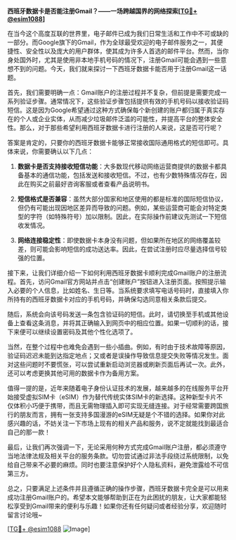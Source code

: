 **西班牙数据卡是否能注册Gmail？——一场跨越国界的网络探索[[TG💪+ @esim1088](https://t.me/s/esim1088)]**

在当今这个高度互联的世界里，电子邮件已成为我们日常生活和工作中不可或缺的一部分。而Google旗下的Gmail，作为全球最受欢迎的电子邮件服务之一，其便捷性、安全性以及庞大的用户群体，使其成为许多人首选的邮件平台。然而，当你身处国外时，尤其是使用非本地手机号码的情况下，注册Gmail可能会遇到一些意想不到的问题。今天，我们就来探讨一下西班牙数据卡能否用于注册Gmail这一话题。

首先，我们需要明确一点：Gmail账户的注册过程并不复杂，但前提是需要完成一系列验证步骤。通常情况下，这些验证步骤包括提供有效的手机号码以接收验证码短信。这是因为Google希望通过这种方式确保每个新创建的账户都归属于真实存在的个人或企业实体，从而减少垃圾邮件泛滥的可能性，并提高平台的整体安全性。那么，对于那些希望利用西班牙数据卡进行注册的人来说，这是否可行呢？

答案是肯定的，只要你的西班牙数据卡能够正常接收国际通用格式的短信即可。具体来说，你需要确认以下几点：

1. **数据卡是否支持接收短信功能**：大多数现代移动网络运营商提供的数据卡都具备基本的通信功能，包括发送和接收短信。不过，也有少数特殊情况存在，因此在购买之前最好咨询客服或者查看产品说明书。
   
2. **短信格式是否兼容**：虽然大部分国家和地区使用的都是标准的国际短信协议，但仍有可能出现因地区差异而导致的问题。例如，某些运营商可能会对特定类型的字符（如特殊符号）加以限制。因此，在实际操作前建议先测试一下短信收发情况。

3. **网络连接稳定性**：即使数据卡本身没有问题，但如果所在地区的网络覆盖较差，则可能会影响短信的成功送达率。因此，在尝试注册时应尽量选择信号较强的位置。

接下来，让我们详细介绍一下如何利用西班牙数据卡顺利完成Gmail账户的注册流程。首先，访问Gmail官方网站并点击“创建账户”按钮进入注册页面。按照提示输入必要的个人信息，比如姓名、生日等。当系统要求填写电话号码时，直接填入你所持有的西班牙数据卡对应的手机号码，并确保勾选同意相关条款后提交。

随后，系统会向该号码发送一条包含验证码的短信。此时，请切换至手机或其他设备上查看这条消息，并将其正确输入到网页中的相应位置。如果一切顺利的话，接下来便可以继续设置密码及其他个性化选项了。

当然，在整个过程中也难免会遇到一些小插曲。例如，有时由于技术故障等原因，验证码迟迟未能到达指定地点；又或者是误操作导致信息提交失败等情况发生。面对这些问题时不要慌张，可以尝试重新启动浏览器或刷新页面后再试一次。此外，还可以考虑更换其他可用的数据卡作为备用方案。

值得一提的是，近年来随着电子身份认证技术的发展，越来越多的在线服务平台开始接受虚拟SIM卡（eSIM）作为替代传统实体SIM卡的新选择。这种新型卡片不仅体积小巧便于携带，而且无需物理插入即可实现无缝连接。对于经常需要跨国旅行的朋友而言，拥有一张支持多国漫游的eSIM无疑是个不错的选择。如果你对此感兴趣的话，不妨关注一下市场上现有的相关产品和服务，说不定就能找到最适合自己的那一款！

最后，让我们再次强调一下，无论采用何种方式完成Gmail账户注册，都必须遵守当地法律法规及相关平台的服务条款。切勿尝试通过非法手段绕过系统限制，以免给自己带来不必要的麻烦。同时也要注意保护好个人隐私资料，避免泄露给不可信第三方。

总之，只要满足上述条件并且遵循正确的操作步骤，西班牙数据卡完全是可以用来成功注册Gmail账户的。希望本文能够帮助到正在为此困扰的朋友，让大家都能轻松享受到Gmail带来的便利与乐趣！如果你还有任何疑问或者经验分享，欢迎随时留言讨论哦~

[[TG💪+ @esim1088](https://t.me/s/esim1088) ![Image](https://i.postimg.cc/4NQfJmqS/Snipaste-2025-05-13-00-14-12.png)]